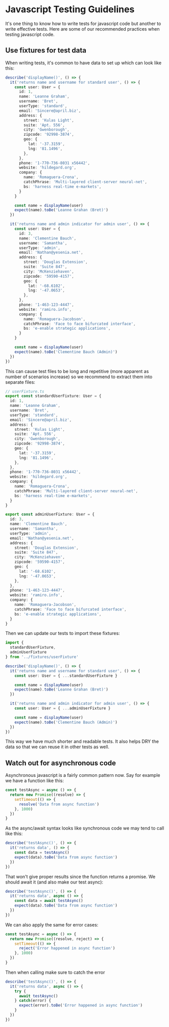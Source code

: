 # Javascript Testing Guidelines

It's one thing to know how to write tests for javascript code but another to write effective tests. Here are some of our recommended practices when testing javascript code.

## Use fixtures for test data

When writing tests, it's common to have data to set up which can look like this:

```typescript
describe('displayName()', () => {
  it('returns name and username for standard user', () => {
    const user: User = {
      id: 1,
      name: 'Leanne Graham',
      username: 'Bret',
      userType: 'standard',
      email: 'Sincere@april.biz',
      address: {
        street: 'Kulas Light',
        suite: 'Apt. 556',
        city: 'Gwenborough',
        zipcode: '92998-3874',
        geo: {
          lat: '-37.3159',
          lng: '81.1496',
        },
      },
      phone: '1-770-736-8031 x56442',
      website: 'hildegard.org',
      company: {
        name: 'Romaguera-Crona',
        catchPhrase: 'Multi-layered client-server neural-net',
        bs: 'harness real-time e-markets',
      }
    }

    const name = displayName(user)
    expect(name).toBe('Leanne Grahan (Bret)')
  })

  it('returns name and admin indicator for admin user', () => {
    const user: User = {
      id: 3,
      name: 'Clementine Bauch',
      username: 'Samantha',
      userType: 'admin',
      email: 'Nathan@yesenia.net',
      address: {
        street: 'Douglas Extension',
        suite: 'Suite 847',
        city: 'McKenziehaven',
        zipcode: '59590-4157',
        geo: {
          lat: '-68.6102',
          lng: '-47.0653',
        },
      },
      phone: '1-463-123-4447',
      website: 'ramiro.info',
      company: {
        name: 'Romaguera-Jacobson',
        catchPhrase: 'Face to face bifurcated interface',
        bs: 'e-enable strategic applications',
      }
    }

    const name = displayName(user)
    expect(name).toBe('Clementine Bauch (Admin)')
  })
})
```
This can cause test files to be long and repetitive (more apparent as number of scenarios increase) so we recommend to extract them into separate files:

```typescript
// userFixture.ts
export const standardUserFixture: User = {
  id: 1,
  name: 'Leanne Graham',
  username: 'Bret',
  userType: 'standard',
  email: 'Sincere@april.biz',
  address: {
    street: 'Kulas Light',
    suite: 'Apt. 556',
    city: 'Gwenborough',
    zipcode: '92998-3874',
    geo: {
      lat: '-37.3159',
      lng: '81.1496',
    },
  },
  phone: '1-770-736-8031 x56442',
  website: 'hildegard.org',
  company: {
    name: 'Romaguera-Crona',
    catchPhrase: 'Multi-layered client-server neural-net',
    bs: 'harness real-time e-markets',
  }
}

export const adminUserFixture: User = {
  id: 3,
  name: 'Clementine Bauch',
  username: 'Samantha',
  userType: 'admin',
  email: 'Nathan@yesenia.net',
  address: {
    street: 'Douglas Extension',
    suite: 'Suite 847',
    city: 'McKenziehaven',
    zipcode: '59590-4157',
    geo: {
      lat: '-68.6102',
      lng: '-47.0653',
    },
  },
  phone: '1-463-123-4447',
  website: 'ramiro.info',
  company: {
    name: 'Romaguera-Jacobson',
    catchPhrase: 'Face to face bifurcated interface',
    bs: 'e-enable strategic applications',
  }
}
```

Then we can update our tests to import these fixtures:

```typescript
import {
  standardUserFixture,
  adminUserFixture
} from '../fixtures/userFixture'

describe('displayName()', () => {
  it('returns name and username for standard user', () => {
    const user: User = { ...standardUserFixture }

    const name = displayName(user)
    expect(name).toBe('Leanne Grahan (Bret)')
  })

  it('returns name and admin indicator for admin user', () => {
    const user: User = { ...adminUserFixture }

    const name = displayName(user)
    expect(name).toBe('Clementine Bauch (Admin)')
  })
})
```

This way we have much shorter and readable tests. It also helps DRY the data so that we can reuse it in other tests as well.

## Watch out for asynchronous code

Asynchronous javascript is a fairly common pattern now. Say for example we have a function like this:

```typescript
const testAsync = async () => {
  return new Promise((resolve) => {
    setTimeout(() => {
      resolve('Data from async function')
    }, 1000)
  })
}
```

As the async/await syntax looks like synchronous code we may tend to call like this:
```typescript
describe('testAsync()', () => {
  it('returns data', () => {
    const data = testAsync()
    expect(data).toBe('Data from async function')
  })
})
```

That won't give proper results since the function returns a promise. We should await it (and also make our test async):

```typescript
describe('testAsync()', () => {
  it('returns data', async () => {
    const data = await testAsync()
    expect(data).toBe('Data from async function')
  })
})
```

We can also apply the same for error cases:

```typescript
const testAsync = async () => {
  return new Promise((resolve, reject) => {
    setTimeout(() => {
      reject('Error happened in async function')
    }, 1000)
  })
}
```

Then when calling make sure to catch the error

```typescript
describe('testAsync()', () => {
  it('returns data', async () => {
    try {
      await testAsync()
    } catch(error) {
      expect(error).toBe('Error happened in async function')
    }
  })
})
```
